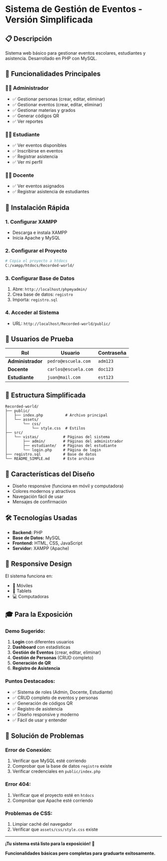 # Sistema de Gestión de Eventos - Versión Simplificada

## 📋 Descripción
Sistema web básico para gestionar eventos escolares, estudiantes y asistencia. Desarrollado en PHP con MySQL.

## 🎯 Funcionalidades Principales

### 👨‍💼 Administrador
- ✅ Gestionar personas (crear, editar, eliminar)
- ✅ Gestionar eventos (crear, editar, eliminar)
- ✅ Gestionar materias y grados
- ✅ Generar códigos QR
- ✅ Ver reportes

### 👨‍🎓 Estudiante
- ✅ Ver eventos disponibles
- ✅ Inscribirse en eventos
- ✅ Registrar asistencia
- ✅ Ver mi perfil

### 👨‍🏫 Docente
- ✅ Ver eventos asignados
- ✅ Registrar asistencia de estudiantes

## 🚀 Instalación Rápida

### 1. Configurar XAMPP
- Descarga e instala XAMPP
- Inicia Apache y MySQL

### 2. Configurar el Proyecto
```bash
# Copia el proyecto a htdocs
C:/xampp/htdocs/Recorded-world/
```

### 3. Configurar Base de Datos
1. Abre: `http://localhost/phpmyadmin/`
2. Crea base de datos: `registro`
3. Importa: `registro.sql`

### 4. Acceder al Sistema
- URL: `http://localhost/Recorded-world/public/`

## 🔐 Usuarios de Prueba

| Rol | Usuario | Contraseña |
|-----|---------|------------|
| **Administrador** | `pedro@escuela.com` | `adm123` |
| **Docente** | `carlos@escuela.com` | `doc123` |
| **Estudiante** | `juan@mail.com` | `est123` |

## 📁 Estructura Simplificada

```
Recorded-world/
├── public/
│   ├── index.php          # Archivo principal
│   └── assets/
│       └── css/
│           └── style.css  # Estilos
├── src/
│   └── vistas/           # Páginas del sistema
│       ├── admin/        # Páginas del administrador
│       ├── estudiante/   # Páginas del estudiante
│       └── login.php     # Página de login
├── registro.sql          # Base de datos
└── README_SIMPLE.md      # Este archivo
```

## 🎨 Características del Diseño
- Diseño responsive (funciona en móvil y computadora)
- Colores modernos y atractivos
- Navegación fácil de usar
- Mensajes de confirmación

## 🛠️ Tecnologías Usadas
- **Backend:** PHP
- **Base de Datos:** MySQL
- **Frontend:** HTML, CSS, JavaScript
- **Servidor:** XAMPP (Apache)

## 📱 Responsive Design
El sistema funciona en:
- 📱 Móviles
- 📱 Tablets  
- 💻 Computadoras

## 🎓 Para la Exposición

### Demo Sugerido:
1. **Login** con diferentes usuarios
2. **Dashboard** con estadísticas
3. **Gestión de Eventos** (crear, editar, eliminar)
4. **Gestión de Personas** (CRUD completo)
5. **Generación de QR**
6. **Registro de Asistencia**

### Puntos Destacados:
- ✅ Sistema de roles (Admin, Docente, Estudiante)
- ✅ CRUD completo de eventos y personas
- ✅ Generación de códigos QR
- ✅ Registro de asistencia
- ✅ Diseño responsive y moderno
- ✅ Fácil de usar y entender

## 🔧 Solución de Problemas

### Error de Conexión:
1. Verificar que MySQL esté corriendo
2. Comprobar que la base de datos `registro` existe
3. Verificar credenciales en `public/index.php`

### Error 404:
1. Verificar que el proyecto esté en `htdocs`
2. Comprobar que Apache esté corriendo

### Problemas de CSS:
1. Limpiar caché del navegador
2. Verificar que `assets/css/style.css` existe

---

**¡Tu sistema está listo para la exposición!** 🎉

**Funcionalidades básicas pero completas para graduarte exitosamente.** 